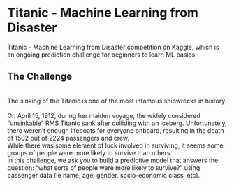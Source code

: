 # Titanic - Machine Learning from Disaster

Titanic - Machine Learning from Disaster competition on Kaggle, which is an ongoing prediction challenge for beginners to learn ML basics.

##  The Challenge
<br>
The sinking of the Titanic is one of the most infamous shipwrecks in history.
<br>
<br>
On April 15, 1912, during her maiden voyage, the widely considered “unsinkable” RMS Titanic sank after colliding with an iceberg. Unfortunately, there weren’t enough lifeboats for everyone onboard, resulting in the death of 1502 out of 2224 passengers and crew.
<br>
While there was some element of luck involved in surviving, it seems some groups of people were more likely to survive than others.
<br>
In this challenge, we ask you to build a predictive model that answers the question: “what sorts of people were more likely to survive?” using passenger data (ie name, age, gender, socio-economic class, etc).

